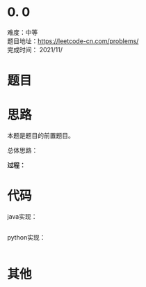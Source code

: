 # 0. 0
难度：中等   
题目地址：https://leetcode-cn.com/problems/   
完成时间：  2021/11/   
# 题目


# 思路
本题是题目[]()的前置题目。 

总体思路：

**过程：**    

# 代码
java实现：   
```

```
python实现：   
```

```
# 其他



